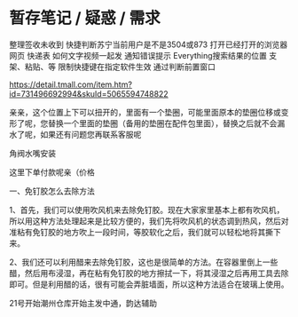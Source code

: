 # 暂存笔记 / 疑惑 / 需求

整理签收未收到
快捷判断苏宁当前用户是不是3504或873
打开已经打开的浏览器网页 快递表
如何文字视频一起发
通知错误提示
Everything搜索结果的位置 支架、粘贴、等
限制快捷键在指定软件生效 通过判断前置窗口

https://detail.tmall.com/item.htm?id=731496692994&skuId=5065594748822

亲亲，这个位置上下可以扭开的，里面有一个垫圈，可能里面原本的垫圈位移或变形了呢，您替换一个里面的垫圈（备用的垫圈在配件包里面），替换之后就不会漏水了呢，如果还有问题您再联系客服呢

角阀水嘴安装

这里下单付款呢亲（价格



一、免钉胶怎么去除方法

1、首先，我们可以使用吹风机来去除免钉胶。现在大家家里基本上都有吹风机，所以用这种方法处理起来是比较方便的，我们先将吹风机的状态调到热风，然后对准粘有免钉胶的地方吹上一段时间，等胶软化之后，我们就可以轻松地将其撕下来。

2、我们还可以利用醋来去除免钉胶，这也是很简单的方法。在容器里倒上一些醋，然后用布浸湿，再在粘有免钉胶的地方擦拭一下，将其浸湿之后再用工具去除即可。但是利用醋的话，很有可能会弄脏墙面，所以这种方法适合在玻璃上使用。



 21号开始潮州仓库开始主发中通，韵达辅助